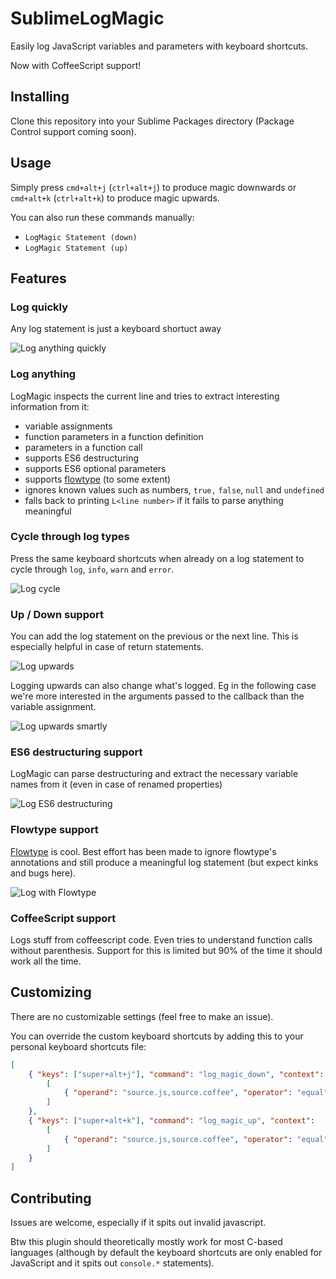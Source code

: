 # SublimeLogMagic

Easily log JavaScript variables and parameters with keyboard shortcuts.


Now with CoffeeScript support!


## Installing

Clone this repository into your Sublime Packages directory (Package Control support coming soon).

## Usage

Simply press `cmd+alt+j` (`ctrl+alt+j`) to produce magic downwards or `cmd+alt+k` (`ctrl+alt+k`) to produce magic upwards.

You can also run these commands manually:
- `LogMagic Statement (down)`
- `LogMagic Statement (up)`

## Features

### Log quickly

Any log statement is just a keyboard shortuct away

![Log anything quickly](https://raw.githubusercontent.com/syko/SublimeLogMagic/master/images/log-anything.gif "Log anything quickly")

### Log anything

LogMagic inspects the current line and tries to extract interesting information from it:
- variable assignments
- function parameters in a function definition
- parameters in a function call
- supports ES6 destructuring
- supports ES6 optional parameters
- supports [flowtype](http://flowtype.org) (to some extent)
- ignores known values such as numbers, `true,` `false`, `null` and `undefined`
- falls back to printing `L<line number>` if it fails to parse anything meaningful

### Cycle through log types

Press the same keyboard shortcuts when already on a log statement to cycle through `log`,
`info`, `warn` and `error`.

![Log cycle](https://raw.githubusercontent.com/syko/SublimeLogMagic/master/images/log-cycle.gif "Cycling through log levels is a breeze")

### Up / Down support

You can add the log statement on the previous or the next line. This is especially helpful in case of return
statements.

![Log upwards](https://raw.githubusercontent.com/syko/SublimeLogMagic/master/images/log-up.gif "Log upwards!")

Logging upwards can also change what's logged. Eg in the following case we're more interested in the
arguments passed to the callback than the variable assignment.

![Log upwards smartly](https://raw.githubusercontent.com/syko/SublimeLogMagic/master/images/log-up-change.gif "Logging upwards changes everything!")

### ES6 destructuring support

LogMagic can parse destructuring and extract the necessary variable names from it (even
in case of renamed properties)

![Log ES6 destructuring](https://raw.githubusercontent.com/syko/SublimeLogMagic/master/images/log-destruct.gif "Supports ES6 Destructuring parameters")

### Flowtype support

[Flowtype](http://flowtype.org) is cool. Best effort has been made to ignore flowtype's annotations and still produce a meaningful
log statement (but expect kinks and bugs here).

![Log with Flowtype](https://raw.githubusercontent.com/syko/SublimeLogMagic/master/images/log-flowtype.gif "Supports some flowtype")


### CoffeeScript support

Logs stuff from coffeescript code. Even tries to understand function calls without parenthesis. Support for this is limited
but 90% of the time it should work all the time.

## Customizing

There are no customizable settings (feel free to make an issue).

You can override the custom keyboard shortcuts by adding this to your personal keyboard shortcuts file:

```json
[
    { "keys": ["super+alt+j"], "command": "log_magic_down", "context":
        [
            { "operand": "source.js,source.coffee", "operator": "equal", "match_all": true, "key": "selector" },
        ]
    },
    { "keys": ["super+alt+k"], "command": "log_magic_up", "context":
        [
            { "operand": "source.js,source.coffee", "operator": "equal", "match_all": true, "key": "selector" },
        ]
    }
]
```

## Contributing

Issues are welcome, especially if it spits out invalid javascript.

Btw this plugin should theoretically mostly work for most C-based languages (although by default
the keyboard shortcuts are only enabled for JavaScript and it spits out `console.*` statements).